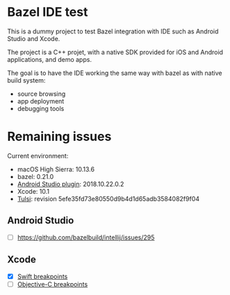 # Bazel IDE test

This is a dummy project to test Bazel integration with IDE such as Android
Studio and Xcode.

The project is a C++ projet, with a native SDK provided for iOS and Android
applications, and demo apps.

The goal is to have the IDE working the same way with bazel as with native build
system:
- source browsing
- app deployment
- debugging tools

# Remaining issues

Current environment:
- macOS High Sierra: 10.13.6
- bazel: 0.21.0
- [Android Studio plugin](https://plugins.jetbrains.com/plugin/9185-bazel): 2018.10.22.0.2
- Xcode: 10.1
- [Tulsi](https://tulsi.bazel.build/): revision 5efe35fd73e80550d9b4d1d65adb3584082f9f04

## Android Studio
- [ ] https://github.com/bazelbuild/intellij/issues/295

## Xcode
- [X] [Swift breakpoints](https://github.com/bazelbuild/tulsi/issues/15)
- [ ] [Objective-C breakpoints](https://github.com/bazelbuild/tulsi/issues/16)
